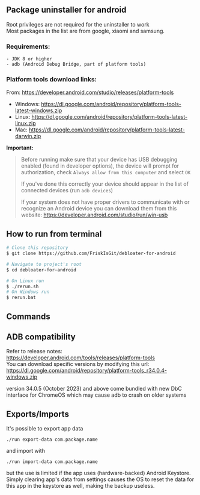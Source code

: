 ## Package uninstaller for android
Root privileges are not required for the uninstaller to work <br>
Most packages in the list are from google, xiaomi and samsung.
### Requirements:
```
- JDK 8 or higher
- adb (Android Debug Bridge, part of platform tools)
```

### Platform tools download links:
From:
https://developer.android.com/studio/releases/platform-tools

 - Windows: https://dl.google.com/android/repository/platform-tools-latest-windows.zip
 - Linux: https://dl.google.com/android/repository/platform-tools-latest-linux.zip
 - Mac: https://dl.google.com/android/repository/platform-tools-latest-darwin.zip

**Important:**
> 
> Before running make sure that your device has USB debugging enabled (found in developer options),
> the device will prompt for authorization, check `Always allow from this computer` and select `OK`
> 
> If you've done this correctly your device should appear in the list of connected devices (run  `adb devices`)
> 
> If your system does not have proper drivers to communicate with or recognize an Android device
> you can download them from this website: https://developer.android.com/studio/run/win-usb

## How to run from terminal
```bash
# Clone this repository
$ git clone https://github.com/FriskIsGit/debloater-for-android

# Navigate to project's root
$ cd debloater-for-android

# On Linux run
$ ./rerun.sh
# On Windows run
$ rerun.bat
```

## Commands

## ADB compatibility
Refer to release notes: https://developer.android.com/tools/releases/platform-tools
<br>You can download specific versions by modifying this url:
https://dl.google.com/android/repository/platform-tools_r34.0.4-windows.zip

version 34.0.5 (October 2023) and above come bundled with new DbC interface for ChromeOS
which may cause adb to crash on older systems

## Exports/Imports
It's possible to export app data
```shell
./run export-data com.package.name
```
and import with
```shell
./run import-data com.package.name
```
but the use is limited if the app uses (hardware-backed) Android Keystore.
Simply clearing app's data from settings causes the OS to reset the data for this app in the keystore as well, making the backup useless.
